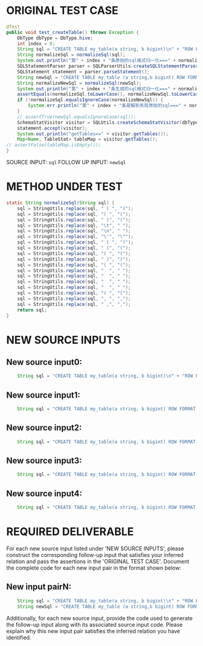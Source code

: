 # ORIGINAL TEST CASE
```java
@Test
public void test_createTable() throws Exception {
    DbType dbType = DbType.hive;
    int index = 0;
    String sql = "CREATE TABLE my_table(a string, b bigint)\n" + "ROW FORMAT SERDE 'org.apache.hadoop.hive.serde2.JsonSerDe'\n" + "STORED AS TEXTFILE";
    String normalizeSql = normalizeSql(sql);
    System.out.println("第" + index + "条原始的sql格式归一化===" + normalizeSql);
    SQLStatementParser parser = SQLParserUtils.createSQLStatementParser(sql, dbType);
    SQLStatement statement = parser.parseStatement();
    String newSql = "CREATE TABLE my_table (a string,b bigint) ROW FORMAT SERDE 'org.apache.hadoop.hive.serde2.JsonSerDe' STORED AS TEXTFILE";
    String normalizeNewSql = normalizeSql(newSql);
    System.out.println("第" + index + "条生成的sql格式归一化===" + normalizeNewSql);
    assertEquals(normalizeSql.toLowerCase(), normalizeNewSql.toLowerCase());
    if (!normalizeSql.equalsIgnoreCase(normalizeNewSql)) {
        System.err.println("第" + index + "条是解析失败原始的sql===" + normalizeSql);
    }
    // assertTrue(newSql.equalsIgnoreCase(sql));
    SchemaStatVisitor visitor = SQLUtils.createSchemaStatVisitor(dbType);
    statement.accept(visitor);
    System.out.println("getTables==" + visitor.getTables());
    Map<Name, TableStat> tableMap = visitor.getTables();
// assertFalse(tableMap.isEmpty());
}

```
SOURCE INPUT: `sql`
FOLLOW UP INPUT: `newSql`


# METHOD UNDER TEST
```java
static String normalizeSql(String sql) {
    sql = StringUtils.replace(sql, " ( ", "(");
    sql = StringUtils.replace(sql, "( ", "(");
    sql = StringUtils.replace(sql, " )", ")");
    sql = StringUtils.replace(sql, "\t", " ");
    sql = StringUtils.replace(sql, "\n", " ");
    sql = StringUtils.replace(sql, "\'", "\"");
    sql = StringUtils.replace(sql, " ( ", "(");
    sql = StringUtils.replace(sql, " (", "(");
    sql = StringUtils.replace(sql, "( ", "(");
    sql = StringUtils.replace(sql, " )", ")");
    sql = StringUtils.replace(sql, "( ", "(");
    sql = StringUtils.replace(sql, "  ", " ");
    sql = StringUtils.replace(sql, "  ", " ");
    sql = StringUtils.replace(sql, "  ", " ");
    sql = StringUtils.replace(sql, "  ", " ");
    sql = StringUtils.replace(sql, "( ", "(");
    sql = StringUtils.replace(sql, ", ", ",");
    sql = StringUtils.replace(sql, " ,", ",");
    return sql;
}

```


# NEW SOURCE INPUTS
## New source input0:
```java
    String sql = "CREATE TABLE my_table(a string, b bigint)\n" + "ROW FORMAT SERDE 'org.apache.hadoop.hive.serde2.JsonSerDe'\n" + "STORED AS TEXTFILE";
```

## New source input1:
```java
    String sql = "CREATE TABLE my_table(a string, b bigint) ROW FORMAT DELIMITED FIELDS TERMINATED BY ',' STORED AS TEXTFILE";
```

## New source input2:
```java
    String sql = "CREATE TABLE my_table(a string, b bigint) ROW FORMAT SERDE 'org.apache.hadoop.hive.serde2.JsonSerDe' STORED AS ORC";
```

## New source input3:
```java
    String sql = "CREATE TABLE my_table(a string, b bigint) ROW FORMAT SERDE 'org.apache.hadoop.hive.serde2.JsonSerDe' STORED AS PARQUET";
```

## New source input4:
```java
    String sql = "CREATE TABLE my_table(a string, b bigint) ROW FORMAT SERDE 'org.apache.hadoop.hive.serde2.JsonSerDe' STORED AS AVRO";
```



# REQUIRED DELIVERABLE
For each new source input listed under 'NEW SOURCE INPUTS', please construct the corresponding follow-up input that satisfies your inferred relation and pass the assertions in the 'ORIGINAL TEST CASE'. Document the complete code for each new input pair in the format shown below:
## New input pairN:
```java
    String sql = "CREATE TABLE my_table(a string, b bigint)\n" + "ROW FORMAT SERDE 'org.apache.hadoop.hive.serde2.JsonSerDe'\n" + "STORED AS TEXTFILE";
    String newSql = "CREATE TABLE my_table (a string,b bigint) ROW FORMAT SERDE 'org.apache.hadoop.hive.serde2.JsonSerDe' STORED AS TEXTFILE";
```

Additionally, for each new source input, provide the code used to generate the follow-up input along with its associated source input code. Please explain why this new input pair satisfies the inferred relation you have identified.